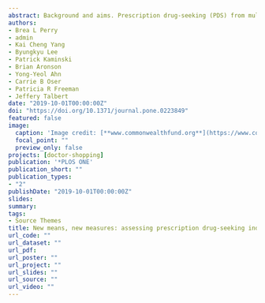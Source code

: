 ```yaml
---
abstract: Background and aims. Prescription drug-seeking (PDS) from multiple prescribers is a primary means of obtaining prescription opioids; however, PDS behavior has probably evolved in response to policy shifts, and there is little agreement about how to operationalize it. We systematically compared the performance of traditional and novel PDS indicators. Design. Longitudinal study using a de-identified commercial claims database. Setting. United States, 2009–18. Participants. A total of 318 million provider visits from 21.5 million opioid-prescribed patients. Measurements. We applied binary classification and generalized linear models to compare predictive accuracy and average marginal effect size predicting future opioid use disorder (OUD), overdose and high morphine milligram equivalents (MME). We compared traditional indicators of PDS to a network centrality measure, PageRank, that reflects the prominence of patients in a co-prescribing network. Analyses used the same data and adjusted for patient demographics, region, SES, diagnoses and health services. Findings. The predictive accuracy of a widely used traditional measure (N + unique doctors and N + unique pharmacies in 90 days) on OUD, overdose and MME decreased between 2009 and 2018, and performed no better than chance (50% accuracy) after 2015. Binarized PageRank measures however exhibited higher predictive accuracy than the traditional binary measures throughout 2009-2018. Continuous indicators of PDS performed better than binary thresholds, with days of Rx performing best overall with 77–93% predictive accuracy. For example, days of Rx had the highest average marginal effects on overdose and OUD: a 1 standard deviation increase in days of Rx was associated with a 6–8% [confidence intervals (CIs) = 0.058–0.061 and 0.078–0.082] increase in the probability of overdose and a 4–5% (CIs = 0.038–0.043 and 0.047–0.053) increase in the probability of OUD. PageRank performed nearly as well or better than traditional indicators of PDS, with predictive performance increasing after 2016. Conclusions. In the United States, network-based measures appear to have increasing promise for identifying prescription opioid drug-seeking behavior, while indicators based on quantity of providers or pharmacies appear to have decreasing utility.
authors:
- Brea L Perry
- admin
- Kai Cheng Yang
- Byungkyu Lee
- Patrick Kaminski
- Brian Aronson
- Yong-Yeol Ahn
- Carrie B Oser
- Patricia R Freeman
- Jeffery Talbert
date: "2019-10-01T00:00:00Z"
doi: "https://doi.org/10.1371/journal.pone.0223849"
featured: false
image:
  caption: 'Image credit: [**www.commonwealthfund.org**](https://www.commonwealthfund.org/publications/issue-briefs/2017/oct/paying-prescription-drugs-around-world-why-us-outlier'
  focal_point: ""
  preview_only: false
projects: [doctor-shopping]
publication: '*PLOS ONE'
publication_short: ""
publication_types:
- "2"
publishDate: "2019-10-01T00:00:00Z"
slides: 
summary: 
tags:
- Source Themes
title: New means, new measures: assessing prescription drug-seeking indicators over 10 years of the opioid epidemic
url_code: ""
url_dataset: ""
url_pdf: 
url_poster: ""
url_project: ""
url_slides: ""
url_source: ""
url_video: ""
---
```

